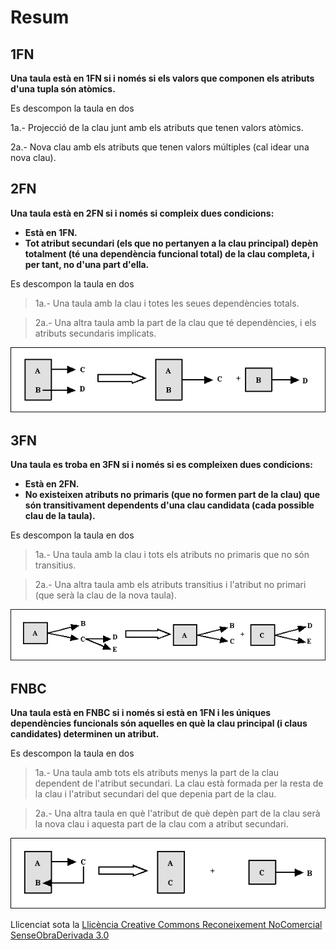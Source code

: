 # Resum


**1FN**  
---  
  
**Una taula està en 1FN si i només si els valors que componen els atributs
d'una tupla són atòmics.**



Es descompon la taula en dos

1a.- Projecció de la clau junt amb els atributs que tenen valors atòmics.

2a.- Nova clau amb els atributs que tenen valors múltiples (cal idear una nova
clau).





**2FN**  
---  
  
**Una taula està en 2FN si i només si compleix dues condicions:**

  * **Està en 1FN.**
  * **Tot atribut secundari (els que no pertanyen a la clau principal) depèn totalment (té una dependència funcional total) de la clau completa, i per tant, no d'una part d'ella.**



Es descompon la taula en dos

> 1a.- Una taula amb la clau i totes les seues dependències totals.

> 2a.- Una altra taula amb la part de la clau que té dependències, i els
> atributs secundaris implicats.

![](T4_R_1.png)





**3FN**  
---  
  
**Una taula es troba en 3FN si i només si es compleixen dues condicions:**

  * **Està en 2FN.**
  * **No existeixen atributs no primaris (que no formen part de la clau) que són transitivament dependents d'una clau candidata (cada possible clau de la taula).**



Es descompon la taula en dos

> 1a.- Una taula amb la clau i tots els atributs no primaris que no són
> transitius.

> 2a.- Una altra taula amb els atributs transitius i l'atribut no primari (que
> serà la clau de la nova taula).



![](T4_R_2.png)





**FNBC**  
---  
  
**Una taula està en FNBC si i només si està en 1FN i les úniques dependències
funcionals són aquelles en què la clau principal (i claus candidates)
determinen un atribut.**



Es descompon la taula en dos

> 1a.- Una taula amb tots els atributs menys la part de la clau dependent de
> l'atribut secundari. La clau està formada per la resta de la clau i
> l'atribut secundari del que depenia part de la clau.

> 2a.- Una altra taula en què l'atribut de què depèn part de la clau serà la
> nova clau i aquesta part de la clau com a atribut secundari.

![](T4_R_3.png)



Llicenciat sota la  [Llicència Creative Commons Reconeixement NoComercial
SenseObraDerivada 3.0](http://creativecommons.org/licenses/by-nc-nd/3.0/)

